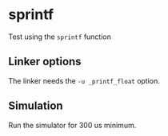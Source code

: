 # sprintf

Test using the `sprintf` function

## Linker options

The linker needs the `-u _printf_float` option.

## Simulation

Run the simulator for 300 us minimum.
